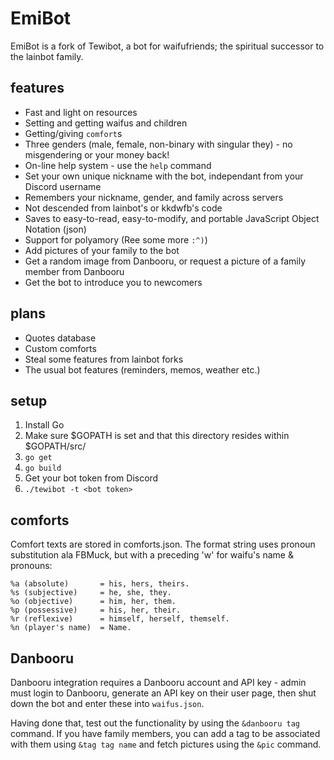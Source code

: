 # EmiBot

EmiBot is a fork of Tewibot, a bot for waifufriends; the spiritual successor to the lainbot family.

## features

- Fast and light on resources
- Setting and getting waifus and children
- Getting/giving `comfort`s
- Three genders (male, female, non-binary with singular they) - no misgendering or your money back!
- On-line help system - use the `help` command
- Set your own unique nickname with the bot, independant from your Discord username
- Remembers your nickname, gender, and family across servers
- Not descended from lainbot's or kkdwfb's code
- Saves to easy-to-read, easy-to-modify, and portable JavaScript Object Notation (json)
- Support for polyamory (Ree some more `:^)`)
- Add pictures of your family to the bot
- Get a random image from Danbooru, or request a picture of a family member from Danbooru
- Get the bot to introduce you to newcomers

## plans

- Quotes database
- Custom comforts
- Steal some features from lainbot forks
- The usual bot features (reminders, memos, weather etc.)

## setup

1. Install Go
2. Make sure $GOPATH is set and that this directory resides within $GOPATH/src/
3. `go get`
4. `go build`
5. Get your bot token from Discord
6. `./tewibot -t <bot token>`

## comforts

Comfort texts are stored in comforts.json. The format string uses pronoun
substitution ala FBMuck, but with a preceding 'w' for waifu's name & pronouns:

    %a (absolute)       = his, hers, theirs.
    %s (subjective)     = he, she, they.
    %o (objective)      = him, her, them.
    %p (possessive)     = his, her, their.
    %r (reflexive)      = himself, herself, themself.
    %n (player's name)  = Name.

## Danbooru

Danbooru integration requires a Danbooru account and API key - admin must login
to Danbooru, generate an API key on their user page, then shut down the bot and
enter these into `waifus.json`.

Having done that, test out the functionality by using the `&danbooru tag`
command. If you have family members, you can add a tag to be associated with
them using `&tag tag name` and fetch pictures using the `&pic` command.
